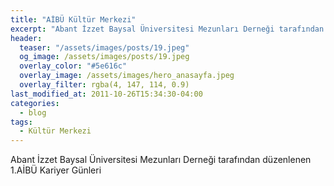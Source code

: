 ```yaml
---
title: "AİBÜ Kültür Merkezi"
excerpt: "Abant İzzet Baysal Üniversitesi Mezunları Derneği tarafından düzenlenen 1.AİBÜ Kariyer Günleri"
header:
  teaser: "/assets/images/posts/19.jpeg"
  og_image: /assets/images/posts/19.jpeg
  overlay_color: "#5e616c"
  overlay_image: /assets/images/hero_anasayfa.jpeg
  overlay_filter: rgba(4, 147, 114, 0.9)
last_modified_at: 2011-10-26T15:34:30-04:00
categories:
  - blog
tags:
  - Kültür Merkezi
---
```


Abant İzzet Baysal Üniversitesi Mezunları Derneği tarafından düzenlenen 1.AİBÜ Kariyer Günleri
